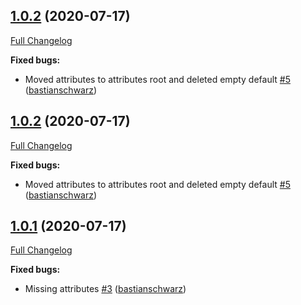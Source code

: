 ## [1.0.2](https://github.com/codenamephp/chef.cookbook.system/tree/1.0.2) (2020-07-17)

[Full Changelog](https://github.com/codenamephp/chef.cookbook.system/compare/1.0.1...1.0.2)

**Fixed bugs:**

- Moved attributes to attributes root and deleted empty default [\#5](https://github.com/codenamephp/chef.cookbook.system/pull/5) ([bastianschwarz](https://github.com/bastianschwarz))

## [1.0.2](https://github.com/codenamephp/chef.cookbook.system/tree/1.0.2) (2020-07-17)

[Full Changelog](https://github.com/codenamephp/chef.cookbook.system/compare/1.0.1...1.0.2)

**Fixed bugs:**

- Moved attributes to attributes root and deleted empty default [\#5](https://github.com/codenamephp/chef.cookbook.system/pull/5) ([bastianschwarz](https://github.com/bastianschwarz))

## [1.0.1](https://github.com/codenamephp/chef.cookbook.system/tree/1.0.1) (2020-07-17)

[Full Changelog](https://github.com/codenamephp/chef.cookbook.system/compare/1.0.0...1.0.1)

**Fixed bugs:**

- Missing attributes [\#3](https://github.com/codenamephp/chef.cookbook.system/pull/3) ([bastianschwarz](https://github.com/bastianschwarz))

